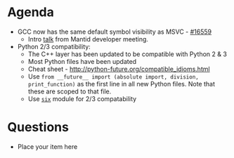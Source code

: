 Agenda
=========
* GCC now has the same default symbol visibility as MSVC - [#16559](https://github.com/mantidproject/mantid/pull/16559)
  * Intro [talk](http://gnab.github.io/remark/remarkise?url=https%3A%2F%2Fraw.githubusercontent.com%2Fmantidproject%2Fdocuments%2Fmaster%2FPresentations%2FDevMeetings%2F2016-01%2FSymbols_Gigg%2FSymbols_Gigg.md) from Mantid developer meeting.
* Python 2/3 compatibility:
  * The C++ layer has been updated to be compatible with Python 2 & 3
  * Most Python files have been updated
  * Cheat sheet - http://python-future.org/compatible_idioms.html
  * Use `from __future__ import (absolute import, division, print_function)` as the first line in all new Python files. Note that these are scoped to that file.
  * Use [`six`](https://pythonhosted.org/six/) module for 2/3 compatability

Questions
=========
* Place your item here
